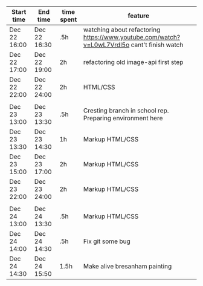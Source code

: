 
| Start time  | End time | time spent | feature |
|-----------|-------------|-------------|-------------|
| Dec 22 16:00 | Dec 22 16:30 | .5h | watching about refactoring https://www.youtube.com/watch?v=L0wL7Vrdl5o cant't finish watch|
| Dec 22 17:00 | Dec 22 19:00 | 2h | refactoring old image-api first step |
| Dec 22 22:00 | Dec 22 24:00 | 2h | HTML/CSS |
|  | | |  |
| Dec 23 13:00 | Dec 23 13:30 | .5h | Cresting branch in school rep. Preparing environment here |
| Dec 23 13:30 | Dec 23 14:30 | 1h | Markup HTML/CSS |
| Dec 23 15:00 | Dec 23 17:00 | 2h | Markup HTML/CSS |
| Dec 23 22:00 | Dec 23 24:00 | 2h | Markup HTML/CSS |
|  | | |  |
| Dec 24 13:00 | Dec 24 13:30 | .5h | Markup HTML/CSS |
| Dec 24 14:00 | Dec 24 14:30 | .5h | Fix git some bug |
| Dec 24 14:30 | Dec 24 15:50 | 1.5h | Make alive bresanham painting |